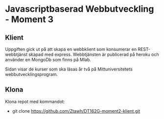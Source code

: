 # Javascriptbaserad Webbutveckling - Moment 3
## Klient

Uppgiften gick ut på att skapa en webbklient som konsumerar en REST-webbtjänst skapad med express. Webbtjänsten är publicerad på heroku och använder en MongoDb som finns på Mlab.

Sidan visar de kurser som ska läsas år två på Mittuniversitetets webbutvecklingsprogram.

## Klona
Klona repot med kommandot:
* git clone https://github.com/Ztawh/DT162G-moment2-klient.git
